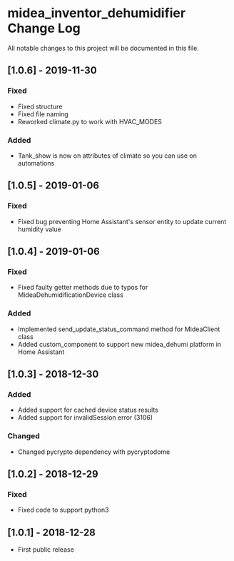 # midea_inventor_dehumidifier Change Log

All notable changes to this project will be documented in this file.
## [1.0.6] - 2019-11-30
### Fixed
- Fixed structure
- Fixed file naming
- Reworked climate.py to work with HVAC_MODES
### Added
- Tank_show is now on attributes of climate so you can use on automations

## [1.0.5] - 2019-01-06
### Fixed
- Fixed bug preventing Home Assistant's sensor entity to update current humidity value

## [1.0.4] - 2019-01-06
### Fixed
- Fixed faulty getter methods due to typos for MideaDehumidificationDevice class
### Added
- Implemented send_update_status_command method for MideaClient class
- Added custom_component to support new midea_dehumi platform in Home Assistant 

## [1.0.3] - 2018-12-30
### Added
- Added support for cached device status results
- Added support for invalidSession error (3106)

### Changed
- Changed pycrypto dependency with pycryptodome

## [1.0.2] - 2018-12-29
### Fixed
- Fixed code to support python3

## [1.0.1] - 2018-12-28

- First public release

